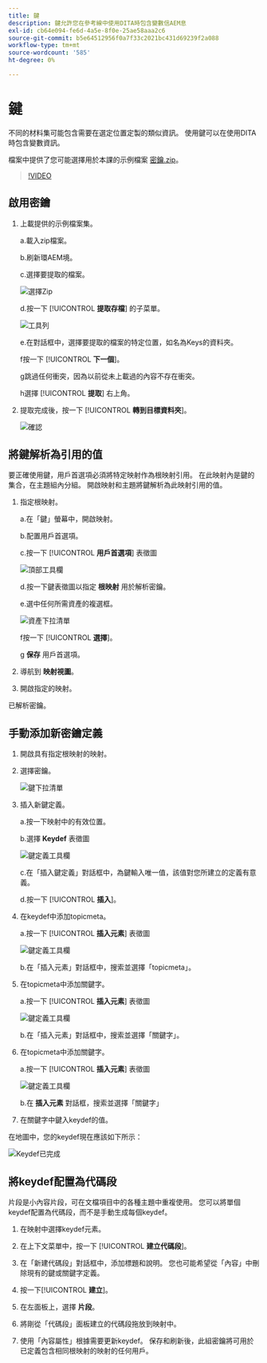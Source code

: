 ```yaml
---
title: 鍵
description: 鍵允許您在參考線中使用DITA時包含變數信AEM息
exl-id: cb64e094-fe6d-4a5e-8f0e-25ae58aaa2c6
source-git-commit: b5e64512956f0a7f33c2021bc431d69239f2a088
workflow-type: tm+mt
source-wordcount: '585'
ht-degree: 0%

---
```


# 鍵

不同的材料集可能包含需要在選定位置定製的類似資訊。 使用鍵可以在使用DITA時包含變數資訊。

檔案中提供了您可能選擇用於本課的示例檔案 [密鑰.zip](assets/keys.zip)。

>[!VIDEO](https://video.tv.adobe.com/v/342756)

## 啟用密鑰

1. 上載提供的示例檔案集。

   a.載入zip檔案。

   b.刷新環AEM境。

   c.選擇要提取的檔案。

   ![選擇Zip](images/lesson-9/select-zip.png)

   d.按一下 [!UICONTROL **提取存檔**] 的子菜單。

   ![工具列](images/lesson-9/extract-archive.png)

   e.在對話框中，選擇要提取的檔案的特定位置，如名為Keys的資料夾。

   f按一下 [!UICONTROL **下一個**]。

   g跳過任何衝突，因為以前從未上載過的內容不存在衝突。

   h選擇 [!UICONTROL **提取**] 右上角。

2. 提取完成後，按一下 [!UICONTROL **轉到目標資料夾**]。

   ![確認](images/lesson-9/go-to-target.png)

## 將鍵解析為引用的值

要正確使用鍵，用戶首選項必須將特定映射作為根映射引用。 在此映射內是鍵的集合，在主題組內分組。 開啟映射和主題將鍵解析為此映射引用的值。

1. 指定根映射。

   a.在「鍵」螢幕中，開啟映射。

   b.配置用戶首選項。

   c.按一下 [!UICONTROL **用戶首選項**] 表徵圖

   ![頂部工具欄](images/lesson-9/author-view.png)

   d.按一下鍵表徵圖以指定 **根映射** 用於解析密鑰。

   e.選中任何所需資產的複選框。

   ![資產下拉清單](images/lesson-9/select-assets.png)

   f按一下 [!UICONTROL **選擇**]。

   g **保存** 用戶首選項。

2. 導航到 **映射視圖**。

3. 開啟指定的映射。

已解析密鑰。

## 手動添加新密鑰定義

1. 開啟具有指定根映射的映射。

2. 選擇密鑰。

   ![鍵下拉清單](images/lesson-9/hybrid-key.png)

3. 插入新鍵定義。

   a.按一下映射中的有效位置。

   b.選擇 **Keydef** 表徵圖

   ![鍵定義工具欄](images/lesson-9/key-icon.png)

   c.在「插入鍵定義」對話框中，為鍵輸入唯一值，該值對您所建立的定義有意義。

   d.按一下 [!UICONTROL **插入**]。

4. 在keydef中添加topicmeta。

   a.按一下 [!UICONTROL **插入元素**] 表徵圖

   ![鍵定義工具欄](images/lesson-9/add-icon.png)

   b.在「插入元素」對話框中，搜索並選擇「topicmeta」。

5. 在topicmeta中添加關鍵字。

   a.按一下 [!UICONTROL **插入元素**] 表徵圖

   ![鍵定義工具欄](images/lesson-9/add-icon.png)

   b.在「插入元素」對話框中，搜索並選擇「關鍵字」。

6. 在topicmeta中添加關鍵字。

   a.按一下 [!UICONTROL **插入元素**] 表徵圖

   ![鍵定義工具欄](images/lesson-9/add-icon.png)

   b.在 **插入元素** 對話框，搜索並選擇「關鍵字」

7. 在關鍵字中鍵入keydef的值。

在地圖中，您的keydef現在應該如下所示：

![Keydef已完成](images/lesson-9/keydef.png)

## 將keydef配置為代碼段

片段是小內容片段，可在文檔項目中的各種主題中重複使用。 您可以將單個keydef配置為代碼段，而不是手動生成每個keydef。

1. 在映射中選擇keydef元素。

2. 在上下文菜單中，按一下 [!UICONTROL **建立代碼段**]。

3. 在「新建代碼段」對話框中，添加標題和說明。
您也可能希望從「內容」中刪除現有的鍵或關鍵字定義。

4. 按一下&#x200B;[!UICONTROL **建立**]。

5. 在左面板上，選擇 **片段**。

6. 將剛從「代碼段」面板建立的代碼段拖放到映射中。

7. 使用「內容屬性」根據需要更新keydef。
保存和刷新後，此組密鑰將可用於已定義包含相同根映射的映射的任何用戶。
